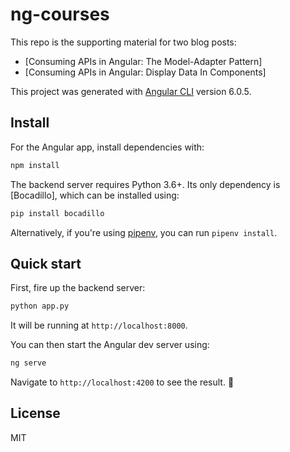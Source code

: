 # ng-courses

This repo is the supporting material for two blog posts:

- [Consuming APIs in Angular: The Model-Adapter Pattern]
- [Consuming APIs in Angular: Display Data In Components]

This project was generated with [Angular CLI](https://github.com/angular/angular-cli) version 6.0.5.

## Install

For the Angular app, install dependencies with:

```bash
npm install
```

The backend server requires Python 3.6+. Its only dependency is [Bocadillo], which can be installed using:

```bash
pip install bocadillo
```

Alternatively, if you're using [pipenv](https://github.com/pypa/pipenv), you can run `pipenv install`.

## Quick start

First, fire up the backend server:

```bash
python app.py
```

It will be running at `http://localhost:8000`.

You can then start the Angular dev server using:

```bash
ng serve
```

Navigate to `http://localhost:4200` to see the result. 🎊

## License

MIT
